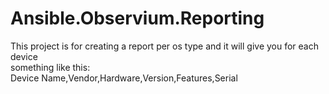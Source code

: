 # Ansible.Observium.Reporting

This project is for creating a report per os type and it will give you for each device
<br> something like this:
<br> Device Name,Vendor,Hardware,Version,Features,Serial
